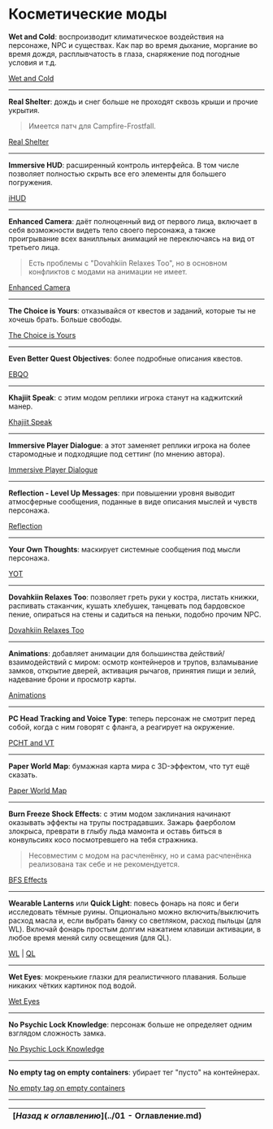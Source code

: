 # Косметические моды

**Wet and Cold**: воспроизводит климатическое воздействия на персонаже, NPC и существах. Как пар во время дыхание, моргание во время дождя, расплывчатость в глаза, снаряжение под погодные условия и т.д.

[Wet and Cold](http://www.nexusmods.com/skyrim/mods/27563/)

------

**Real Shelter**:  дождь и снег больше не проходят сквозь крыши и прочие укрытия.

> Имеется патч для Campfire-Frostfall.

[Real Shelter](http://www.nexusmods.com/skyrim/mods/52612/)

------

**Immersive HUD**: расширенный контроль интерфейса. В том числе позволяет полностью скрыть все его элементы для большего погружения.

[iHUD](http://www.nexusmods.com/skyrim/mods/3222/)

------

**Enhanced Camera**: даёт полноценный вид от первого лица, включает в себя возможности видеть тело своего персонажа, а также проигрывание всех ванилльных анимаций не переключаясь на вид от третьего лица.

> Есть проблемы с "Dovahkiin Relaxes Too", но в основном конфликтов с модами на анимации не имеет.

[Enhanced Camera](http://www.nexusmods.com/skyrim/mods/57859/)

------

**The Choice is Yours**: отказывайся от квестов и заданий, которые ты не хочешь брать. Больше свободы.

[The Choice is Yours](http://www.nexusmods.com/skyrim/mods/26359/)

------

**Even Better Quest Objectives**: более подробные описания квестов.

[EBQO](http://www.nexusmods.com/skyrim/mods/32695/)

------

**Khajiit Speak**: с этим модом реплики игрока станут на каджитский манер.

[Khajiit Speak](http://www.nexusmods.com/skyrim/mods/14513/)

------

**Immersive Player Dialogue**: а этот заменяет реплики игрока на более старомодные и подходящие под сеттинг (по мнению автора).

[Immersive Player Dialogue](http://www.nexusmods.com/skyrim/mods/51469/)

------

**Reflection - Level Up Messages**: при повышении уровня выводит атмосферные сообщения, поданные в виде описания мыслей и чувств персонажа.

[Reflection](http://www.nexusmods.com/skyrim/mods/25469/)

------

**Your Own Thoughts**: маскирует системные сообщения под мысли персонажа.

[YOT](http://www.nexusmods.com/skyrim/mods/50349/)

------

**Dovahkiin Relaxes Too**: позволяет греть руки у костра, листать книжки, распивать стаканчик, кушать хлебушек, танцевать под бардовское пение, опираться на стены и садиться на пеньки, подобно прочим NPC.

[Dovahkiin Relaxes Too](http://www.nexusmods.com/skyrim/mods/13931/)

------

**Animations**: добавляет анимации для большинства действий/взаимодействий с миром: осмотр контейнеров и трупов, взламывание замков, открытие дверей, активация рычагов, принятия пищи и зелий, надевание брони и просмотр карты.

[Animations](http://www.nexusmods.com/skyrim/mods/51554/)

------

**PC Head Tracking and Voice Type**: теперь персонаж не смотрит перед собой, когда с ним говорят с фланга, а реагирует на окружение.

[PCHT and VT](http://www.nexusmods.com/skyrim/mods/72039/)

------

**Paper World Map**: бумажная карта мира с 3D-эффектом, что тут ещё сказать.

[Paper World Map](http://www.nexusmods.com/skyrim/mods/25501/)

------

**Burn Freeze Shock Effects**: с этим модом заклинания начинают оказывать эффекты на трупы пострадавших. Зажарь фаерболом злокрыса, преврати в глыбу льда мамонта и оставь биться в конвульсиях косо посмотревшего на тебя стражника.

> Несовместим с модом на расчленёнку, но и сама расчленёнка реализована так себе и не рекомендуется.

[BFS Effects](http://www.nexusmods.com/skyrim/mods/14692/)

------

**Wearable Lanterns** или **Quick Light**: повесь фонарь на пояс и беги исследовать тёмные руины. Опционально можно включить/выключить расход масла и, если выбрать банку со светляком, расход пыльцы (для WL). Включай фонарь простым долгим нажатием клавиши активации, в любое время меняй силу освещения (для QL).

[WL](http://www.nexusmods.com/skyrim/mods/17416/) | [QL](http://www.nexusmods.com/skyrim/mods/73473/)

------

**Wet Eyes**: мокренькие глазки для реалистичного плавания. Больше никаких чётких картинок под водой.

[Wet Eyes](http://www.nexusmods.com/skyrim/mods/51199/)

------

**No Psychic Lock Knowledge**: персонаж больше не определяет одним взглядом сложность замка.

[No Psychic Lock Knowledge](http://www.nexusmods.com/skyrim/mods/44115/)

------

**No empty tag on empty containers**: убирает тег "пусто" на контейнерах.

[No empty tag on empty containers](http://www.nexusmods.com/skyrim/mods/31463/)

------

|[*Назад к оглавлению*](../01 - Оглавление.md)|
|:---:|
